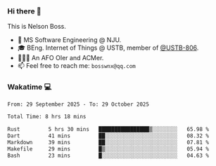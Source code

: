 ### Hi there 👋

<!--
**bosswnx/bosswnx** is a ✨ _special_ ✨ repository because its `README.md` (this file) appears on your GitHub profile.

Here are some ideas to get you started:

- 🔭 I’m currently working on ...
- 🌱 I’m currently learning ...
- 👯 I’m looking to collaborate on ...
- 🤔 I’m looking for help with ...
- 💬 Ask me about ...
- 📫 How to reach me: ...
- 😄 Pronouns: ...
- ⚡ Fun fact: ...
-->

This is Nelson Boss.

- 🏫 MS Software Engineering @ NJU.
- 🎓 BEng. Internet of Things @ USTB, member of [@USTB-806](https://ustb-806.github.io/).
- 🧑🏻‍💻 An AFO OIer and ACMer.
- 📫 Feel free to reach me: `bosswnx@qq.com`

### Wakatime 💻

<!--START_SECTION:waka-->

```txt
From: 29 September 2025 - To: 29 October 2025

Total Time: 8 hrs 18 mins

Rust         5 hrs 30 mins   ████████████████▒░░░░░░░░   65.98 %
Dart         41 mins         ██░░░░░░░░░░░░░░░░░░░░░░░   08.32 %
Markdown     39 mins         ██░░░░░░░░░░░░░░░░░░░░░░░   07.81 %
Makefile     29 mins         █▒░░░░░░░░░░░░░░░░░░░░░░░   05.94 %
Bash         23 mins         █░░░░░░░░░░░░░░░░░░░░░░░░   04.63 %
```

<!--END_SECTION:waka-->
